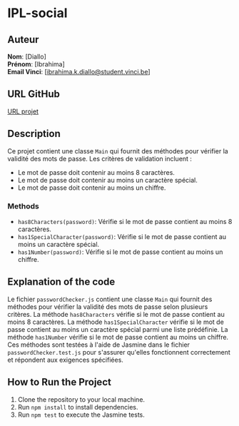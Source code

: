 # IPL-social

## Auteur
**Nom**: [Diallo]  
**Prénom**: [Ibrahima]  
**Email Vinci**: [ibrahima.k.diallo@student.vinci.be]

## URL GitHub
[URL projet](https://github.com/ibrahima-diallo-vinci/IPL-social.git)

## Description
Ce projet contient une classe `Main` qui fournit des méthodes pour vérifier la validité des mots de passe. Les critères de validation incluent :
- Le mot de passe doit contenir au moins 8 caractères.
- Le mot de passe doit contenir au moins un caractère spécial.
- Le mot de passe doit contenir au moins un chiffre.

### Methods
- `has8Characters(password)`: Vérifie si le mot de passe contient au moins 8 caractères.
- `has1SpecialCharacter(password)`: Vérifie si le mot de passe contient au moins un caractère spécial.
- `has1Number(password)`: Vérifie si le mot de passe contient au moins un chiffre.

## Explanation of the code
Le fichier `passwordChecker.js` contient une classe `Main` qui fournit des méthodes pour vérifier la validité des mots de passe selon plusieurs critères. La méthode `has8Characters` vérifie si le mot de passe contient au moins 8 caractères. La méthode `has1SpecialCharacter` vérifie si le mot de passe contient au moins un caractère spécial parmi une liste prédéfinie. La méthode `has1Number` vérifie si le mot de passe contient au moins un chiffre. Ces méthodes sont testées à l'aide de Jasmine dans le fichier `passwordChecker.test.js` pour s'assurer qu'elles fonctionnent correctement et répondent aux exigences spécifiées.

## How to Run the Project

1. Clone the repository to your local machine.
2. Run `npm install` to install dependencies.
3. Run `npm test` to execute the Jasmine tests.